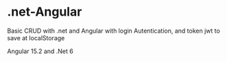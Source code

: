 # .net-Angular
Basic CRUD with .net and Angular with login Autentication, and token jwt to save at localStorage

Angular 15.2 and .Net 6
